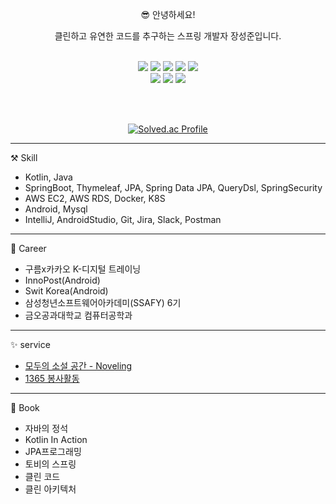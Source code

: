<div align="center">

 😎 안녕하세요!
 
 클린하고 유연한 코드를 추구하는 스프링 개발자 장성준입니다.

 <br/>

 <img src="https://img.shields.io/badge/Kotlin-7F52FF?style=for-the-badge&logo=Kotlin&logoColor=white">
 <img src="https://img.shields.io/badge/Java-007396?style=for-the-badge&logo=Java&logoColor=white">
 <img src="https://img.shields.io/badge/html-E34F26?style=for-the-badge&logo=html5&logoColor=white">
 <img src="https://img.shields.io/badge/css-1572B6?style=for-the-badge&logo=css3&logoColor=white">
 <img src="https://img.shields.io/badge/javascript-F7DF1E?style=for-the-badge&logo=javascript&logoColor=black">

 <br/>
 
 <img src="https://img.shields.io/badge/Spring-6DB33F?style=for-the-badge&logo=Spring&logoColor=white"> 
 <img src="https://img.shields.io/badge/Android-3DDC84?style=for-the-badge&logo=Android&logoColor=white">
 <img src="https://img.shields.io/badge/mysql-4479A1?style=for-the-badge&logo=mysql&logoColor=white">

 <br/><br/>

 [![Solved.ac Profile](http://mazassumnida.wtf/api/v2/generate_badge?boj=g6y116)](https://solved.ac/g6y116/)

</div>

***

⚒️ Skill
- Kotlin, Java
- SpringBoot, Thymeleaf, JPA, Spring Data JPA, QueryDsl, SpringSecurity
- AWS EC2, AWS RDS, Docker, K8S
- Android, Mysql
- IntelliJ, AndroidStudio, Git, Jira, Slack, Postman

***

📝 Career

- 구름x카카오 K-디지털 트레이닝
- InnoPost(Android)
- Swit Korea(Android)
- 삼성청년소프트웨어아카데미(SSAFY) 6기
- 금오공과대학교 컴퓨터공학과

***

✨ service 
 - [모두의 소설 공간 - Noveling](http://13.124.98.233)
 - [1365 봉사활동](https://play.google.com/store/apps/details?id=g6y116.volunteer)

***

📖 Book
- 자바의 정석
- Kotlin In Action
- JPA프로그래밍
- 토비의 스프링
- 클린 코드
- 클린 아키텍처
